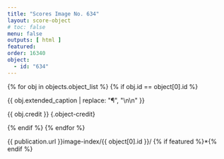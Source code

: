 ```yaml
---
title: "Scores Image No. 634"
layout: score-object
# toc: false
menu: false
outputs: [ html ]
featured: 
order: 16340
object:
  - id: "634"
---
```


{% for obj in objects.object_list %}
{% if obj.id == object[0].id %}

{{ obj.extended_caption | replace: "¶", "\n\n" }}

{{ obj.credit }} {.object-credit}

{% endif %}
{% endfor %}

<div class="object-credit object-url is-print-only">

{{ publication.url }}image-index/{{ object[0].id }}/ {% if featured %}*{% endif %}

</div>
